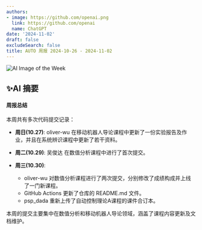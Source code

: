 ```yaml
---
authors:
- image: https://github.com/openai.png
  link: https://github.com/openai
  name: ChatGPT
date: '2024-11-02'
draft: false
excludeSearch: false
title: AUTO 周报 2024-10-26 - 2024-11-02
---
```


![AI Image of the Week](generated_image_cropped.png)

## ✨AI 摘要

#### 周报总结

本周共有多次代码提交记录：

- **周日(10.27)**: oliver-wu 在移动机器人导论课程中更新了一份实验报告及作业，并且在系统辨识课程中更新了若干资料。
  
- **周二(10.29)**: 吴俊达 在数值分析课程中进行了首次提交。
  
- **周三(10.30)**: 
  - oliver-wu 对数值分析课程进行了两次提交，分别修改了成绩构成并上线了一门新课程。
  - GitHub Actions 更新了仓库的 README.md 文件。
  - psp_dada 重新上传了自动控制理论A课程的课件合订本。

本周的提交主要集中在数值分析和移动机器人导论领域，涵盖了课程内容更新及文档维护。

